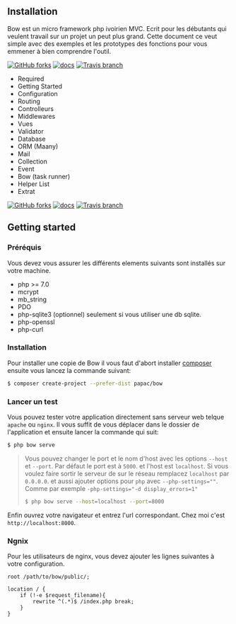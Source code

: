 ## Installation

Bow est un micro framework php ivoirien MVC. Ecrit pour les débutants qui veulent travail sur un projet un peut plus
grand. Cette document ce veut simple avec des exemples et les prototypes des fonctions pour vous emmener
à bien comprendre l'outil.

[![GitHub forks](https://img.shields.io/github/forks/papac/bow.svg?label=Fork&style=flat-square)](https://github.com/papac/bow)
[![docs](https://img.shields.io/packagist/v/papac/bow.svg?style=flat-square)](https://packagist.org/papac/bow)
[![Travis branch](https://img.shields.io/travis/papac/framework/master.svg?style=flat-square)](https://travis-ci.com/papac/framework)

* Required
* Getting Started
* Configuration
* Routing
* Controlleurs
* Middlewares
* Vues
* Validator
* Database
* ORM (Maany)
* Mail
* Collection
* Event
* Bow (task runner)
* Helper List
* Extrat

[![GitHub forks](https://img.shields.io/github/forks/papac/bow.svg?label=Fork&style=flat-square)](https://github.com/papac/bow)
[![docs](https://img.shields.io/packagist/v/papac/bow.svg?style=flat-square)](https://packagist.org/papac/bow)
[![Travis branch](https://img.shields.io/travis/papac/framework/master.svg?style=flat-square)](https://travis-ci.com/papac/framework)

## Getting started

### Préréquis

Vous devez vous assurer les différents elements suivants sont installés sur votre machine.

* php >= 7.0
* mcrypt
* mb_string
* PDO
* php-sqlite3 (optionnel) seulement si vous utiliser une db sqlite.
* php-openssl
* php-curl

### Installation

Pour installer une copie de Bow il vous faut d'abort installer [composer](https://getcomposer.org) ensuite vous lancez la commande suivant:

```bash
$ composer create-project --prefer-dist papac/bow
```

### Lancer un test

Vous pouvez tester votre application directement sans serveur web telque `apache` ou `nginx`.
Il vous suffit de vous déplacer dans le dossier de l'application et ensuite lancer la commande qui suit:

```bash
$ php bow serve
```

> Vous pouvez changer le port et le nom d'host avec les options `--host` et `--port`. Par défaut le port est à `5000`.
> et l'host est `localhost`. Si vous voulez faire sortir le serveur de sur le réseau remplacez `localhost` par `0.0.0.0`.
> et aussi ajouter options pour `php` avec `--php-settings=""`. Comme par exemple `-php-settings="-d display_errors=1"`
> ```bash
> $ php bow serve --host=localhost --port=8000
> ```

Enfin ouvrez votre navigateur et entrez l'url correspondant. Chez moi c'est `http://localhost:8000`.

### Ngnix

Pour les utilisateurs de nginx, vous devez ajouter les lignes suivantes à votre configuration.

```nginx
root /path/to/bow/public/;

location / {
	if (!-e $request_filename){
		rewrite ^(.*)$ /index.php break;
	}
}
```